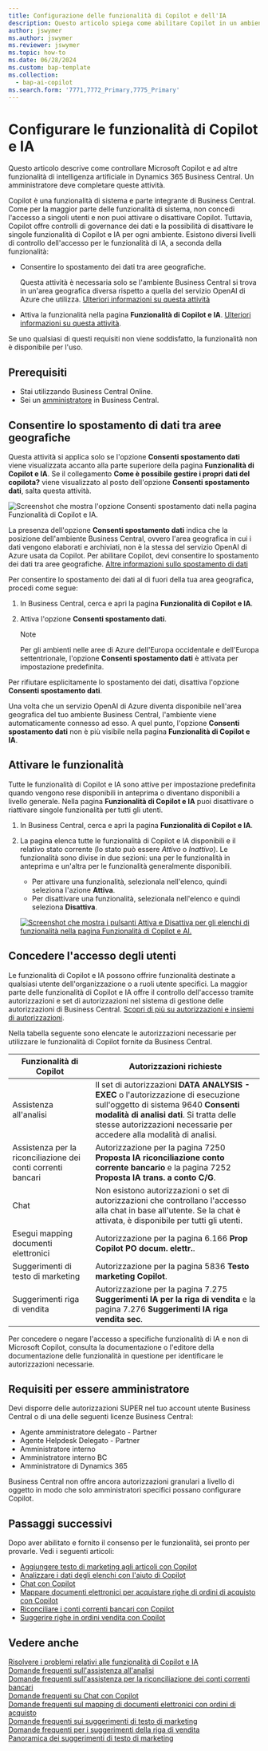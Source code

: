 ```yaml
---
title: Configurazione delle funzionalità di Copilot e dell'IA
description: Questo articolo spiega come abilitare Copilot in un ambiente.
author: jswymer
ms.author: jswymer
ms.reviewer: jswymer
ms.topic: how-to
ms.date: 06/28/2024
ms.custom: bap-template
ms.collection:
  - bap-ai-copilot
ms.search.form: '7771,7772_Primary,7775_Primary'
---
```


# <a name="configure-copilot-and-ai-capabilities"></a>Configurare le funzionalità di Copilot e IA

<!--[!INCLUDE[ai-preview](includes/ai-preview.md)]-->

<!--This article explains how you can control the ability to create AI-powered item marketing text with Copilot for your organization. This task is done by an admin. There are two requirements that you must fulfill to make the feature available to users:-->

Questo articolo descrive come controllare Microsoft Copilot e ad altre funzionalità di intelligenza artificiale in Dynamics 365 Business Central. Un amministratore deve completare queste attività.

Copilot è una funzionalità di sistema e parte integrante di Business Central. Come per la maggior parte delle funzionalità di sistema, non concedi l'accesso a singoli utenti e non puoi attivare o disattivare Copilot. Tuttavia, Copilot offre controlli di governance dei dati e la possibilità di disattivare le singole funzionalità di Copilot e IA per ogni ambiente. Esistono diversi livelli di controllo dell'accesso per le funzionalità di IA, a seconda della funzionalità:

- Consentire lo spostamento dei dati tra aree geografiche.

    Questa attività è necessaria solo se l'ambiente Business Central si trova in un'area geografica diversa rispetto a quella del servizio OpenAI di Azure che utilizza. [Ulteriori informazioni su questa attività](#allow-data-movement-across-geographies)

- Attiva la funzionalità nella pagina **Funzionalità di Copilot e IA**. [Ulteriori informazioni su questa attività](#activate-features).

<!-- For 2024 there are no AI features governed by **Feature Management**, so this section is not shown
- Enable the specific feature if it's governed by **Feature Management**.

  Check whether  of 2024 release wave 1, chat with Copilot, marketing text suggestions, and bank account reconciliation assist features are included under **Feature Management**. [Learn more](#enable-feature-in-feature-management)
<!-- 
- Enable the specific feature, if it's still governed by **Feature Management**.

  In 2023 release wave 2, both the marketing text suggestions and bank account reconciliation assist features are included under **Feature Management**. [Learn more](#enable-feature-in-feature-management)-->

Se uno qualsiasi di questi requisiti non viene soddisfatto, la funzionalità non è disponibile per l'uso.

## <a name="prerequisites"></a>Prerequisiti

- Stai utilizzando Business Central Online.
- Sei un [amministratore](#requirements-for-being-an-administrator) in Business Central.

## <a name="allow-data-movement-across-geographies"></a>Consentire lo spostamento di dati tra aree geografiche

Questa attività si applica solo se l'opzione **Consenti spostamento dati** viene visualizzata accanto alla parte superiore della pagina **Funzionalità di Copilot e IA**. Se il collegamento **Come è possibile gestire i propri dati del copilota?** viene visualizzato al posto dell'opzione **Consenti spostamento dati**, salta questa attività.

![Screenshot che mostra l'opzione Consenti spostamento dati nella pagina Funzionalità di Copilot e IA.](media/allow-data-movement-v2.png)

La presenza dell'opzione **Consenti spostamento dati** indica che la posizione dell'ambiente Business Central, ovvero l'area geografica in cui i dati vengono elaborati e archiviati, non è la stessa del servizio OpenAI di Azure usata da Copilot. Per abilitare Copilot, devi consentire lo spostamento dei dati tra aree geografiche. [Altre informazioni sullo spostamento di dati](ai-copilot-data-movement.md)

Per consentire lo spostamento dei dati al di fuori della tua area geografica, procedi come segue:

1. In Business Central, cerca e apri la pagina **Funzionalità di Copilot e IA**.
1. Attiva l'opzione **Consenti spostamento dati**.

    > [!NOTE]
    > Per gli ambienti nelle aree di Azure dell'Europa occidentale e dell'Europa settentrionale, l'opzione **Consenti spostamento dati** è attivata per impostazione predefinita.

Per rifiutare esplicitamente lo spostamento dei dati, disattiva l'opzione **Consenti spostamento dati**.

Una volta che un servizio OpenAI di Azure diventa disponibile nell'area geografica del tuo ambiente Business Central, l'ambiente viene automaticamente connesso ad esso. A quel punto, l'opzione **Consenti spostamento dati** non è più visibile nella pagina **Funzionalità di Copilot e IA**.

<!-- Don't review
| Australia, United Kingdom, United States | Within the respective geographical region |
| Europe, France, Germany, Norway, Switzerland  | Sweden or Switzerland |
| Asia Pacific, Brazil, Canada, India, Japan, Singapore, South Africa, South Korea, United Arab Emirates  | United States |-->



<!--Note

If your environment is hosted in North America, Copilot will use an Azure OpenAI endpoint in North America to process your data.
If your environment is hosted in Europe, Copilot will use an Azure OpenAI endpoint in Europe to process your data.
If your environment is hosted anywhere else, Copilot will use an Azure OpenAI endpoint outside of the region in which the environment is hosted.
To opt in 

Copilot and other AI capabilities use Azure OpenAI Service.  and are provided by default to only those customers with environments that have United States as their geography for data processing and storage. While the Azure OpenAI Service is available in multiple geographies including Australia, Canada, United States, France, Japan and UK, Copilot does not follow the same regional rollout schedule.

Meanwhile, customers with environments outside the United States can use Copilot AI features by opting in to share relevant data with the Azure OpenAI Service in United States or Switzerland.

The information in the following table outlines the Azure OpenAI service that's used by the Copilot services based on the geography of their Dynamics 365 environment when they opt-in to share data.-->

## <a name="activate-features"></a>Attivare le funzionalità

Tutte le funzionalità di Copilot e IA sono attive per impostazione predefinita quando vengono rese disponibili in anteprima o diventano disponibili a livello generale. Nella pagina **Funzionalità di Copilot e IA** puoi disattivare o riattivare singole funzionalità per tutti gli utenti.

1. In Business Central, cerca e apri la pagina **Funzionalità di Copilot e IA**.
1. La pagina elenca tutte le funzionalità di Copilot e IA disponibili e il relativo stato corrente (lo stato può essere *Attivo* o *Inattivo*). Le funzionalità sono divise in due sezioni: una per le funzionalità in anteprima e un'altra per le funzionalità generalmente disponibili.

    - Per attivare una funzionalità, selezionala nell'elenco, quindi seleziona l'azione **Attiva**.
    - Per disattivare una funzionalità, selezionala nell'elenco e quindi seleziona **Disattiva**.

    [![Screenshot che mostra i pulsanti Attiva e Disattiva per gli elenchi di funzionalità nella pagina Funzionalità di Copilot e AI.](media/copilot-and-ai-capabilties-page.svg)](media/copilot-and-ai-capabilties-page.svg#lightbox)

<!-- don't review 

<!-- For 2024 there are no AI features governed by **Feature Management**, so this section is not shown
## <a name="enable-feature-in-feature-management"></a>Enable feature in Feature Management

When individual Copilot capabilities are released in Business Central minor updates, these capabilities are optional until the next major update. **Feature Management** is used to turn on or off features that are in preview, like bank reconciliation, and some features that are generally available, like marketing text suggestions. [Learn more about feature management](/dynamics365/business-central/dev-itpro/administration/feature-management).

1. In Business Central, search for and open the **Feature Management** page.
2. To enable a feature, set the **Enabled for** column to **All users**. To disable a feature, set the **Enabled for** column to **None**. Use the following table to help you determine the switch that applies to the Copilot and AI capability you want to enable:

   - **Feature Preview: Bank account reconciliation with Copilot** enables the bank account reconciliation assist feature.
   - **Feature Preview: Chat with Copilot** enables the chat with Copilot feature.
   - **Feature preview: Create AI-powered product descriptions with Copilot** enables the marketing text suggestions feature.

   For more information about feature management in general, go to [Feature Management](/dynamics365/business-central/dev-itpro/administration/feature-management).-->

## <a name="granting-user-access"></a>Concedere l'accesso degli utenti

Le funzionalità di Copilot e IA possono offrire funzionalità destinate a qualsiasi utente dell'organizzazione o a ruoli utente specifici. La maggior parte delle funzionalità di Copilot e IA offre il controllo dell'accesso tramite autorizzazioni e set di autorizzazioni nel sistema di gestione delle autorizzazioni di Business Central. [Scopri di più su autorizzazioni e insiemi di autorizzazioni](ui-define-granular-permissions.md).

Nella tabella seguente sono elencate le autorizzazioni necessarie per utilizzare le funzionalità di Copilot fornite da Business Central.

| Funzionalità di Copilot | Autorizzazioni richieste |
|---|---|
| Assistenza all'analisi | Il set di autorizzazioni **DATA ANALYSIS - EXEC** o l'autorizzazione di esecuzione sull'oggetto di sistema 9640 **Consenti modalità di analisi dati**. Si tratta delle stesse autorizzazioni necessarie per accedere alla modalità di analisi. |
| Assistenza per la riconciliazione dei conti correnti bancari | Autorizzazione per la pagina 7250 **Proposta IA riconciliazione conto corrente bancario** e la pagina 7252 **Proposta IA trans. a conto C/G**. |
| Chat | Non esistono autorizzazioni o set di autorizzazioni che controllano l'accesso alla chat in base all'utente. Se la chat è attivata, è disponibile per tutti gli utenti. |
| Esegui mapping documenti elettronici | Autorizzazione per la pagina 6.166 **Prop Copilot PO docum. elettr.**. |
| Suggerimenti di testo di marketing | Autorizzazione per la pagina 5836 **Testo marketing Copilot**. |
| Suggerimenti riga di vendita | Autorizzazione per la pagina 7.275 **Suggerimenti IA per la riga di vendita** e la pagina 7.276 **Suggerimenti IA riga vendita sec**. |

Per concedere o negare l'accesso a specifiche funzionalità di IA e non di Microsoft Copilot, consulta la documentazione o l'editore della documentazione delle funzionalità in questione per identificare le autorizzazioni necessarie.

## <a name="requirements-for-being-an-administrator"></a>Requisiti per essere amministratore

Devi disporre delle autorizzazioni SUPER nel tuo account utente Business Central o di una delle seguenti licenze Business Central:

- Agente amministratore delegato - Partner
- Agente Helpdesk Delegato - Partner
- Amministratore interno
- Amministratore interno BC
- Amministratore di Dynamics 365

Business Central non offre ancora autorizzazioni granulari a livello di oggetto in modo che solo amministratori specifici possano configurare Copilot.

## <a name="next-steps"></a>Passaggi successivi

Dopo aver abilitato e fornito il consenso per le funzionalità, sei pronto per provarle. Vedi i seguenti articoli:

- [Aggiungere testo di marketing agli articoli con Copilot](item-marketing-text.md)
- [Analizzare i dati degli elenchi con l'aiuto di Copilot](analysis-assist.md)
- [Chat con Copilot](chat-with-copilot.md)
- [Mappare documenti elettronici per acquistare righe di ordini di acquisto con Copilot](map-edocuments-with-copilot.md)
- [Riconciliare i conti correnti bancari con Copilot](bank-reconciliation-with-copilot.md)
- [Suggerire righe in ordini vendita con Copilot](sales-suggest-sales-lines-with-copilot.md)

## <a name="see-also"></a>Vedere anche

[Risolvere i problemi relativi alle funzionalità di Copilot e IA](ai-copilot-troubleshooting.md)  
[Domande frequenti sull'assistenza all'analisi](faqs-analysis-assist.md)  
[Domande frequenti sull'assistenza per la riconciliazione dei conti correnti bancari](faqs-bank-reconciliation.md)  
[Domande frequenti su Chat con Copilot](faqs-chat-with-copilot.md)  
[Domande frequenti sul mapping di documenti elettronici con ordini di acquisto](faqs-map-edocuments.md)  
[Domande frequenti sui suggerimenti di testo di marketing](faqs-marketing-text.md)  
[Domande frequenti per i suggerimenti della riga di vendita](faq-sales-suggest-sales-lines-with-copilot.md)  
[Panoramica dei suggerimenti di testo di marketing](ai-overview.md)
